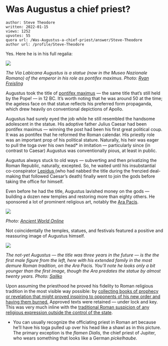 # Was Augustus a chief priest?

	author: Steve Theodore
	written: 2022-01-15
	views: 1252
	upvotes: 55
	quora url: /Was-Augustus-a-chief-priest/answer/Steve-Theodore
	author url: /profile/Steve-Theodore


Yes. Here he is in his full regalia:

![](https://qph.fs.quoracdn.net/main-qimg-fed003ae9798118cc9d61090181413d7-lq)

_The Via Labicana Augustus is a statue (now in the Museo Nazionale Romano) of the emperor in his role as pontifex maximus. Photo:_ _[Ryan Freisling](https://en.wikipedia.org/wiki/Via_Labicana_Augustus#/media/File:CaesarAugustusPontiusMaximusCloseup.jpg)_ 

Augustus took the title of [pontifex maximus](https://en.wikipedia.org/wiki/Pontifex_maximus) — the same title that’s still held by the Pope! — in 12 BC. It’s worth noting that he was around 50 at the time; the ageless face on that statue reflects his preferred form propaganda, which drew heavily on conventional depictions of Apollo.

Augustus had surely eyed the job while he still resembled the handsome adolescent in the statue. His adoptive father Julius Caesar had been pontifex maximus — winning the post had been his first great political coup. It was as pontifex that he reformed the Roman calendar. His priestly role was an important prop of his political stature. Naturally, his heir was eager to pull the toga over his own head* in imitation — particularly since (in contrast to Caesar) Augustus was conventionally pious, at least in public.

Augustus always stuck to old ways — subverting and then privatizing the Roman Republic, naturally, excepted. So, he waited until his insubstantial co-conspirator [Lepidus ](https://en.wikipedia.org/wiki/Marcus_Aemilius_Lepidus_(triumvir))(who had nabbed the title during the frenzied deal-making that followed Caesar’s death) finally went to join the gods before taking the office for himself.

Even before he had the title, Augustus lavished money on the gods — building a dozen new temples and restoring more than eighty others. He sponsored a lot of prominent religious art, notably the [Ara Pacis](https://www.archeoroma.org/sites/ara-pacis/).

![](https://qph.fs.quoracdn.net/main-qimg-3bf561f7623960a0b45c74f222622880-lq)

_Photo:_ _[Ancient World Online](http://ancientworldonline.blogspot.com/2011/05/ara-pacis-augustae-online.html)_ 

Not coincidentally the temples, statues, and festivals featured a positive and reassuring image of Augustus himself.

![](https://qph.fs.quoracdn.net/main-qimg-07ac190ac2ebe68236372750a76f3d13-lq)

_The not-yet Augustus — the title was three years in the future — is the the first male figure from the left, here with his extended family in the most demure Roman tradition, on the Ara Pacis. You’ll note he looks only a bit younger than the first image, though the Ara predates the statue by almost twenty years. Photo:_ _[Sailko](https://commons.wikimedia.org/wiki/File:Ara_pacis_fregio_lato_ovest_1.JPG)_ 

Upon assuming the priesthood he proved his fidelity to Roman religious tradition in the most visible way possible: by [collecting books of prophecy or revelation that might proved inspiring to opponents of his new order and having them burned.](https://penelope.uchicago.edu/Thayer/E/Roman/Texts/Suetonius/12Caesars/Augustus*.html#31) Approved texts were retained — under lock and key. This was very much inline with the [traditional Roman suspicion of any religious expression outside the control of the state](https://www.quora.com/How-would-history-change-if-the-status-quo-of-religion-in-the-Roman-Empire-persisted/answer/Steve-Theodore).



* You can usually recognize the officiating priest in Roman art because he’ll have his toga pulled up over his head like a shawl as in this picture. The primary exception is the _flamen Dialis,_ the chief priest of Jupiter, who wears something that looks like a German _pickelhaube._ 

